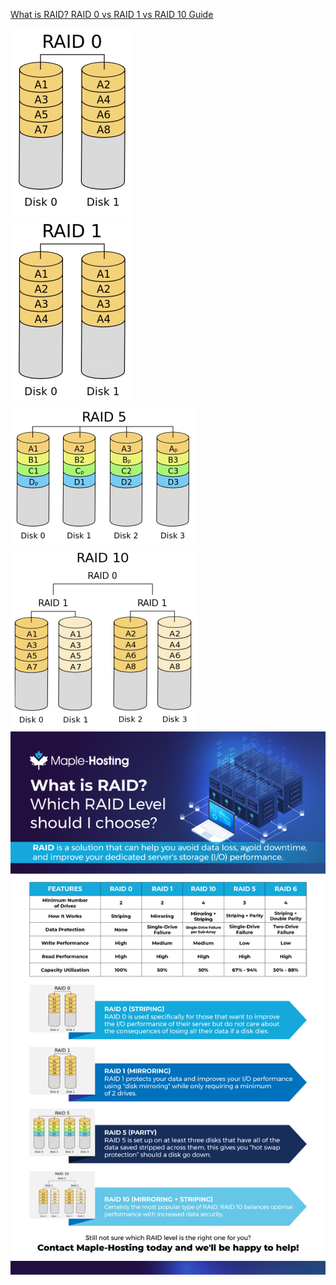 [What is RAID? RAID 0 vs RAID 1 vs RAID 10 Guide](https://www.maple-hosting.com/blog/simple-guide-raid-0-vs-raid-1-vs-raid-10/)

![](pic/raid_02.png)  
![](pic/raid_03.png)  
![](pic/raid_04.png)  
![](pic/raid_05.png)  
![](pic/raid_01.png)